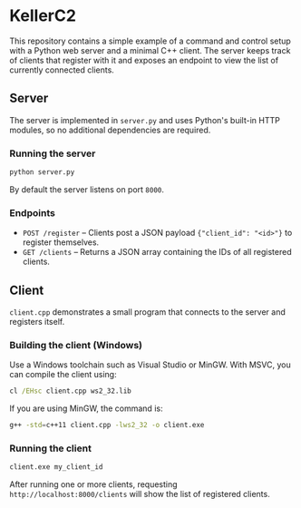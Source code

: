 # KellerC2

This repository contains a simple example of a command and control setup with a
Python web server and a minimal C++ client. The server keeps track of clients
that register with it and exposes an endpoint to view the list of currently
connected clients.

## Server

The server is implemented in `server.py` and uses Python's built-in HTTP
modules, so no additional dependencies are required.

### Running the server

```bash
python server.py
```

By default the server listens on port `8000`.

### Endpoints

- `POST /register` – Clients post a JSON payload `{"client_id": "<id>"}` to
  register themselves.
- `GET /clients` – Returns a JSON array containing the IDs of all registered
  clients.

## Client

`client.cpp` demonstrates a small program that connects to the server and
registers itself.

### Building the client (Windows)

Use a Windows toolchain such as Visual Studio or MinGW. With MSVC, you can
compile the client using:

```cmd
cl /EHsc client.cpp ws2_32.lib
```

If you are using MinGW, the command is:

```bash
g++ -std=c++11 client.cpp -lws2_32 -o client.exe
```

### Running the client

```bash
client.exe my_client_id
```

After running one or more clients, requesting `http://localhost:8000/clients`
will show the list of registered clients.
